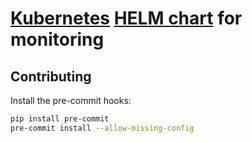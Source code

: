 # [Kubernetes](https://kubernetes.io/) [HELM chart](https://helm.sh/) for monitoring

## Contributing

Install the pre-commit hooks:

```bash
pip install pre-commit
pre-commit install --allow-missing-config
```
